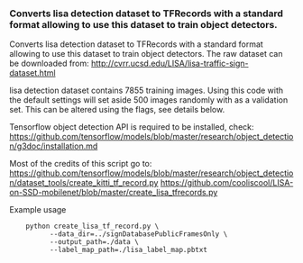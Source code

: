 ### Converts lisa detection dataset to TFRecords with a standard format allowing to use this dataset to train object detectors.
  Converts lisa detection dataset to TFRecords with a standard format allowing
  to use this dataset to train object detectors. The raw dataset can be
  downloaded from:
  http://cvrr.ucsd.edu/LISA/lisa-traffic-sign-dataset.html

  lisa detection dataset contains 7855 training images. Using this code with
  the default settings will set aside 500 images randomly with as a validation set.
  This can be altered using the flags, see details below.

  Tensorflow object detection API is required to be installed, check:
  https://github.com/tensorflow/models/blob/master/research/object_detection/g3doc/installation.md

  Most of the credits of this script go to:
  https://github.com/tensorflow/models/blob/master/research/object_detection/dataset_tools/create_kitti_tf_record.py
  https://github.com/cooliscool/LISA-on-SSD-mobilenet/blob/master/create_lisa_tfrecords.py
  
Example usage
```asciidoc
    python create_lisa_tf_record.py \
          --data_dir=../signDatabasePublicFramesOnly \
          --output_path=./data \
          --label_map_path=./lisa_label_map.pbtxt
```
